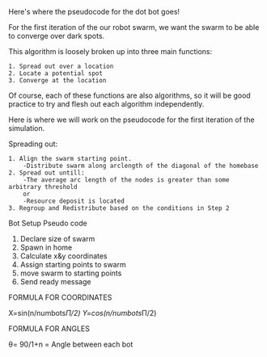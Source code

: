 Here's where the pseudocode for the dot bot goes!

For the first iteration of the our robot swarm, we want the swarm to be able to converge over dark spots.

This algorithm is loosely broken up into three main functions:

    1. Spread out over a location
    2. Locate a potential spot
    3. Converge at the location 

Of course, each of these functions are also algorithms, so it will be good practice to try and flesh out each algorithm independently.

Here is where we will work on the pseudocode for the first iteration of the simulation. 

Spreading out:

    1. Align the swarm starting point.
        -Distribute swarm along arclength of the diagonal of the homebase 
    2. Spread out untill:
        -The average arc length of the nodes is greater than some arbitrary threshold
        or
        -Resource deposit is located
    3. Regroup and Redistribute based on the conditions in Step 2


Bot Setup Pseudo code

1. Declare size of swarm
2. Spawn in home
3. Calculate x&y coordinates
4. Assign starting points to swarm
5. move swarm to starting points
6. Send ready message

FORMULA FOR COORDINATES

X=sin(n/numbots*Π/2)
Y=cos(n/numbots*Π/2)


FORMULA FOR ANGLES


θ= 90/1+n = Angle between each bot

































































































